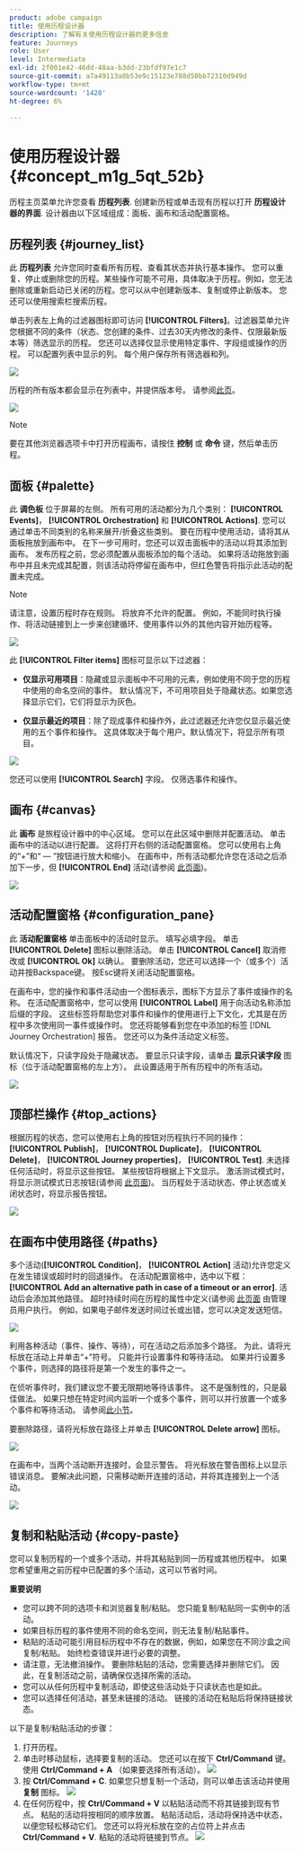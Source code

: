 ```yaml
---
product: adobe campaign
title: 使用历程设计器
description: 了解有关使用历程设计器的更多信息
feature: Journeys
role: User
level: Intermediate
exl-id: 2f001e42-46dd-48aa-b3dd-23bfdf97e1c7
source-git-commit: a7a49113a8b53e9c15123e788d50bb72310d949d
workflow-type: tm+mt
source-wordcount: '1428'
ht-degree: 6%

---
```


# 使用历程设计器 {#concept_m1g_5qt_52b}

历程主页菜单允许您查看 **历程列表**. 创建新历程或单击现有历程以打开 **历程设计器的界面**. 设计器由以下区域组成：面板、画布和活动配置窗格。

## 历程列表 {#journey_list}

此 **历程列表** 允许您同时查看所有历程、查看其状态并执行基本操作。 您可以重复、停止或删除您的历程。某些操作可能不可用，具体取决于历程。例如，您无法删除或重新启动已关闭的历程。您可以从中创建新版本、复制或停止新版本。 您还可以使用搜索栏搜索历程。

单击列表左上角的过滤器图标即可访问 **[!UICONTROL Filters]**。过滤器菜单允许您根据不同的条件（状态、您创建的条件、过去30天内修改的条件、仅限最新版本等）筛选显示的历程。 您还可以选择仅显示使用特定事件、字段组或操作的历程。 可以配置列表中显示的列。 每个用户保存所有筛选器和列。

![](../assets/journey74.png)

历程的所有版本都会显示在列表中，并提供版本号。 请参阅[此页](../building-journeys/journey-versions.md)。

![](../assets/journey37.png)

>[!NOTE]
>
>要在其他浏览器选项卡中打开历程画布，请按住 **控制** 或 **命令** 键，然后单击历程。

## 面板 {#palette}

此 **调色板** 位于屏幕的左侧。 所有可用的活动都分为几个类别： **[!UICONTROL Events]**， **[!UICONTROL Orchestration]** 和 **[!UICONTROL Actions]**. 您可以通过单击不同类别的名称来展开/折叠这些类别。 要在历程中使用活动，请将其从面板拖放到画布中。 在下一步可用时，您还可以双击面板中的活动以将其添加到画布。 发布历程之前，您必须配置从面板添加的每个活动。 如果将活动拖放到画布中并且未完成其配置，则该活动将停留在画布中，但红色警告将指示此活动的配置未完成。

>[!NOTE]
>
>请注意，设置历程时存在规则。 将放弃不允许的配置。 例如，不能同时执行操作、将活动链接到上一步来创建循环、使用事件以外的其他内容开始历程等。

![](../assets/journey38.png)

此 **[!UICONTROL Filter items]** 图标可显示以下过滤器：

* **仅显示可用项目**：隐藏或显示面板中不可用的元素，例如使用不同于您的历程中使用的命名空间的事件。 默认情况下，不可用项目处于隐藏状态。如果您选择显示它们，它们将显示为灰色。

* **仅显示最近的项目**：除了现成事件和操作外，此过滤器还允许您仅显示最近使用的五个事件和操作。 这具体取决于每个用户。默认情况下，将显示所有项目。

![](../assets/palette-filter.png)

您还可以使用 **[!UICONTROL Search]** 字段。 仅筛选事件和操作。

## 画布 {#canvas}

此 **画布** 是旅程设计器中的中心区域。 您可以在此区域中删除并配置活动。 单击画布中的活动以进行配置。 这将打开右侧的活动配置窗格。 您可以使用右上角的“+”和“ — ”按钮进行放大和缩小。 在画布中，所有活动都允许您在活动之后添加下一步，但 **[!UICONTROL End]** 活动(请参阅 [此页面](../building-journeys/end-activity.md))。

![](../assets/journey39.png)

## 活动配置窗格 {#configuration_pane}

此 **活动配置窗格** 单击面板中的活动时显示。 填写必填字段。 单击 **[!UICONTROL Delete]** 图标以删除活动。 单击 **[!UICONTROL Cancel]** 取消修改或 **[!UICONTROL Ok]** 以确认。 要删除活动，您还可以选择一个（或多个）活动并按Backspace键。 按Esc键将关闭活动配置窗格。

在画布中，您的操作和事件活动由一个图标表示，图标下方显示了事件或操作的名称。 在活动配置窗格中，您可以使用 **[!UICONTROL Label]** 用于向活动名称添加后缀的字段。 这些标签将帮助您对事件和操作的使用进行上下文化，尤其是在历程中多次使用同一事件或操作时。 您还将能够看到您在中添加的标签 [!DNL Journey Orchestration] 报告。 您还可以为条件活动定义标签。

默认情况下，只读字段处于隐藏状态。 要显示只读字段，请单击 **显示只读字段** 图标（位于活动配置窗格的左上方）。 此设置适用于所有历程中的所有活动。

![](../assets/journey59bis.png)

## 顶部栏操作 {#top_actions}

根据历程的状态，您可以使用右上角的按钮对历程执行不同的操作： **[!UICONTROL Publish]**， **[!UICONTROL Duplicate]**， **[!UICONTROL Delete]**， **[!UICONTROL Journey properties]**， **[!UICONTROL Test]**. 未选择任何活动时，将显示这些按钮。 某些按钮将根据上下文显示。 激活测试模式时，将显示测试模式日志按钮(请参阅 [此页面](../building-journeys/testing-the-journey.md))。 当历程处于活动状态、停止状态或关闭状态时，将显示报告按钮。

![](../assets/journey41.png)

## 在画布中使用路径 {#paths}

多个活动(**[!UICONTROL Condition]**， **[!UICONTROL Action]** 活动)允许您定义在发生错误或超时时的回退操作。 在活动配置窗格中，选中以下框： **[!UICONTROL Add an alternative path in case of a timeout or an error]**. 活动后会添加其他路径。 超时持续时间在历程的属性中定义(请参阅 [此页面](../building-journeys/changing-properties.md) 由管理员用户执行。 例如，如果电子邮件发送时间过长或出错，您可以决定发送短信。

![](../assets/journey42.png)

利用各种活动（事件、操作、等待），可在活动之后添加多个路径。 为此，请将光标放在活动上并单击“+”符号。 只能并行设置事件和等待活动。 如果并行设置多个事件，则选择的路径将是第一个发生的事件之一。

在侦听事件时，我们建议您不要无限期地等待该事件。 这不是强制性的，只是最佳做法。 如果只想在特定时间内监听一个或多个事件，则可以并行放置一个或多个事件和等待活动。 请参阅[此小节](../building-journeys/event-activities.md#section_vxv_h25_pgb)。

要删除路径，请将光标放在路径上并单击 **[!UICONTROL Delete arrow]** 图标。

![](../assets/journey42ter.png)

在画布中，当两个活动断开连接时，会显示警告。 将光标放在警告图标上以显示错误消息。 要解决此问题，只需移动断开连接的活动，并将其连接到上一个活动。

![](../assets/canvas-disconnected.png)

## 复制和粘贴活动 {#copy-paste}

您可以复制历程的一个或多个活动，并将其粘贴到同一历程或其他历程中。 如果您希望重用之前历程中已配置的多个活动，这可以节省时间。

**重要说明**

* 您可以跨不同的选项卡和浏览器复制/粘贴。 您只能复制/粘贴同一实例中的活动。
* 如果目标历程的事件使用不同的命名空间，则无法复制/粘贴事件。
* 粘贴的活动可能引用目标历程中不存在的数据，例如，如果您在不同沙盒之间复制/粘贴。 始终检查错误并进行必要的调整。
* 请注意，无法撤消操作。 要删除粘贴的活动，您需要选择并删除它们。 因此，在复制活动之前，请确保仅选择所需的活动。
* 您可以从任何历程中复制活动，即使这些活动处于只读状态也是如此。
* 您可以选择任何活动，甚至未链接的活动。 链接的活动在粘贴后将保持链接状态。

以下是复制/粘贴活动的步骤：

1. 打开历程。
1. 单击时移动鼠标，选择要复制的活动。 您还可以在按下 **Ctrl/Command** 键。 使用 **Ctrl/Command + A** （如果要选择所有活动）。
   ![](../assets/copy-paste1.png)
1. 按 **Ctrl/Command + C**.
如果您只想复制一个活动，则可以单击该活动并使用 **复制** 图标。
   ![](../assets/copy-paste2.png)
1. 在任何历程中，按 **Ctrl/Command + V** 以粘贴活动而不将其链接到现有节点。 粘贴的活动将按相同的顺序放置。 粘贴活动后，活动将保持选中状态，以便您轻松移动它们。 您还可以将光标放在空的占位符上并点击 **Ctrl/Command + V**. 粘贴的活动将链接到节点。
   ![](../assets/copy-paste3.png)

